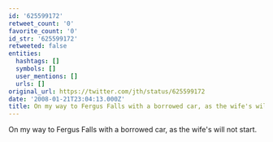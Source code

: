 ```yaml
---
id: '625599172'
retweet_count: '0'
favorite_count: '0'
id_str: '625599172'
retweeted: false
entities:
  hashtags: []
  symbols: []
  user_mentions: []
  urls: []
original_url: https://twitter.com/jth/status/625599172
date: '2008-01-21T23:04:13.000Z'
title: On my way to Fergus Falls with a borrowed car, as the wife's will not start.
---
```


On my way to Fergus Falls with a borrowed car, as the wife's will not start.